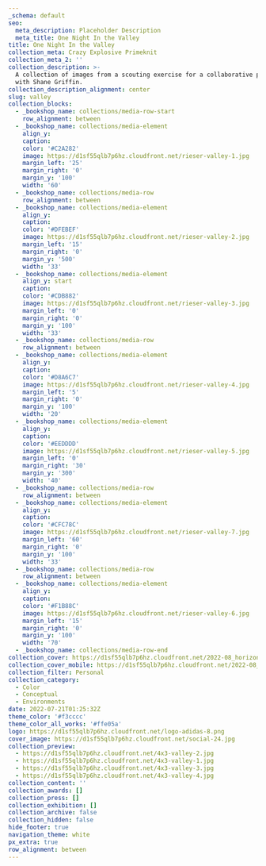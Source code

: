```yaml
---
_schema: default
seo:
  meta_description: Placeholder Description
  meta_title: One Night In the Valley
title: One Night In the Valley
collection_meta: Crazy Explosive Primeknit
collection_meta_2: ''
collection_description: >-
  A collection of images from a scouting exercise for a collaborative project
  with Shane Griffin.
collection_description_alignment: center
slug: valley
collection_blocks:
  - _bookshop_name: collections/media-row-start
    row_alignment: between
  - _bookshop_name: collections/media-element
    align_y:
    caption:
    color: '#C2A282'
    image: https://d1sf55qlb7p6hz.cloudfront.net/rieser-valley-1.jpg
    margin_left: '25'
    margin_right: '0'
    margin_y: '100'
    width: '60'
  - _bookshop_name: collections/media-row
    row_alignment: between
  - _bookshop_name: collections/media-element
    align_y:
    caption:
    color: '#DFEBEF'
    image: https://d1sf55qlb7p6hz.cloudfront.net/rieser-valley-2.jpg
    margin_left: '15'
    margin_right: '0'
    margin_y: '500'
    width: '33'
  - _bookshop_name: collections/media-element
    align_y: start
    caption:
    color: '#CDB882'
    image: https://d1sf55qlb7p6hz.cloudfront.net/rieser-valley-3.jpg
    margin_left: '0'
    margin_right: '0'
    margin_y: '100'
    width: '33'
  - _bookshop_name: collections/media-row
    row_alignment: between
  - _bookshop_name: collections/media-element
    align_y:
    caption:
    color: '#D8A6C7'
    image: https://d1sf55qlb7p6hz.cloudfront.net/rieser-valley-4.jpg
    margin_left: '5'
    margin_right: '0'
    margin_y: '100'
    width: '20'
  - _bookshop_name: collections/media-element
    align_y:
    caption:
    color: '#EEDDDD'
    image: https://d1sf55qlb7p6hz.cloudfront.net/rieser-valley-5.jpg
    margin_left: '0'
    margin_right: '30'
    margin_y: '300'
    width: '40'
  - _bookshop_name: collections/media-row
    row_alignment: between
  - _bookshop_name: collections/media-element
    align_y:
    caption:
    color: '#CFC78C'
    image: https://d1sf55qlb7p6hz.cloudfront.net/rieser-valley-7.jpg
    margin_left: '60'
    margin_right: '0'
    margin_y: '100'
    width: '33'
  - _bookshop_name: collections/media-row
    row_alignment: between
  - _bookshop_name: collections/media-element
    align_y:
    caption:
    color: '#F1B88C'
    image: https://d1sf55qlb7p6hz.cloudfront.net/rieser-valley-6.jpg
    margin_left: '15'
    margin_right: '0'
    margin_y: '100'
    width: '70'
  - _bookshop_name: collections/media-row-end
collection_cover: https://d1sf55qlb7p6hz.cloudfront.net/2022-08_horizontal-covers-12.jpg
collection_cover_mobile: https://d1sf55qlb7p6hz.cloudfront.net/2022-08_vertical-covers-10.jpg
collection_filter: Personal
collection_category:
  - Color
  - Conceptual
  - Environments
date: 2022-07-21T01:25:32Z
theme_color: '#f3cccc'
theme_color_all_works: '#ffe05a'
logo: https://d1sf55qlb7p6hz.cloudfront.net/logo-adidas-8.png
cover_image: https://d1sf55qlb7p6hz.cloudfront.net/social-24.jpg
collection_preview:
  - https://d1sf55qlb7p6hz.cloudfront.net/4x3-valley-2.jpg
  - https://d1sf55qlb7p6hz.cloudfront.net/4x3-valley-1.jpg
  - https://d1sf55qlb7p6hz.cloudfront.net/4x3-valley-3.jpg
  - https://d1sf55qlb7p6hz.cloudfront.net/4x3-valley-4.jpg
collection_content: ''
collection_awards: []
collection_press: []
collection_exhibition: []
collection_archive: false
collection_hidden: false
hide_footer: true
navigation_theme: white
px_extra: true
row_alignment: between
---
```

